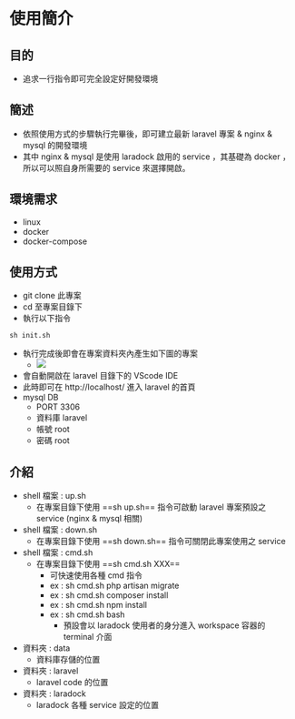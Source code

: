 # 使用簡介

## 目的
* 追求一行指令即可完全設定好開發環境

## 簡述
* 依照使用方式的步驟執行完畢後，即可建立最新 laravel 專案 & nginx & mysql 的開發環境
* 其中 nginx & mysql 是使用 laradock 啟用的 service ，其基礎為 docker ，所以可以照自身所需要的 service 來選擇開啟。

## 環境需求
* linux
* docker
* docker-compose

## 使用方式
* git clone 此專案
* cd 至專案目錄下
* 執行以下指令
```
sh init.sh
```
* 執行完成後即會在專案資料夾內產生如下圖的專案
    * ![](https://i.imgur.com/ApZ7gxs.png)
* 會自動開啟在 laravel 目錄下的 VScode IDE
* 此時即可在 http://localhost/ 進入 laravel 的首頁
* mysql DB
    * PORT 3306
    * 資料庫 laravel
    * 帳號 root
    * 密碼 root

## 介紹
* shell 檔案 : up.sh
    * 在專案目錄下使用 ==sh up.sh== 指令可啟動 laravel 專案預設之 service (nginx & mysql 相關)
* shell 檔案 : down.sh
    * 在專案目錄下使用 ==sh down.sh== 指令可關閉此專案使用之 service
* shell 檔案 : cmd.sh
    * 在專案目錄下使用 ==sh cmd.sh XXX==
        * 可快速使用各種 cmd 指令
        * ex : sh cmd.sh php artisan migrate
        * ex : sh cmd.sh composer install
        * ex : sh cmd.sh npm install
        * ex : sh cmd.sh bash
            * 預設會以 laradock 使用者的身分進入 workspace 容器的 terminal 介面
* 資料夾 : data
    * 資料庫存儲的位置
* 資料夾 : laravel
    * laravel code 的位置
* 資料夾 : laradock
    * laradock 各種 service 設定的位置